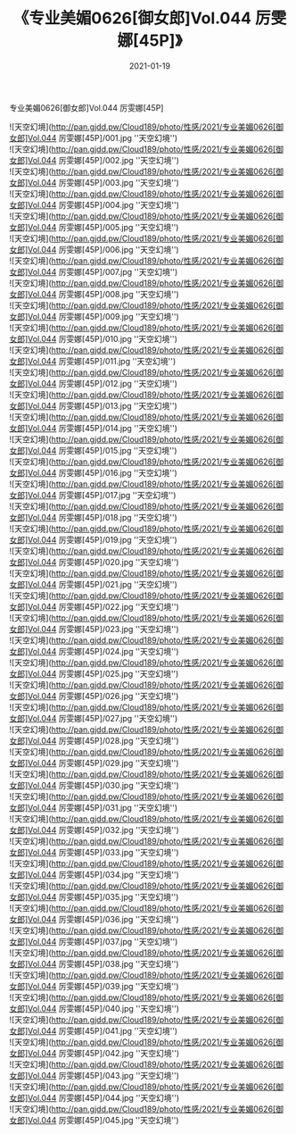 ﻿---
layout: post
title:  《专业美媚0626[御女郎]Vol.044 厉雯娜[45P]》
date:   2021-01-19
img: http://pan.gjdd.pw/Cloud189/photo/性感/2021/专业美媚0626[御女郎]Vol.044 厉雯娜[45P]/000.jpg
categories: [美女, 性感, 泳衣]
---

专业美媚0626[御女郎]Vol.044 厉雯娜[45P]



![天空幻境](http://pan.gjdd.pw/Cloud189/photo/性感/2021/专业美媚0626[御女郎]Vol.044 厉雯娜[45P]/001.jpg ''天空幻境'') <br>
![天空幻境](http://pan.gjdd.pw/Cloud189/photo/性感/2021/专业美媚0626[御女郎]Vol.044 厉雯娜[45P]/002.jpg ''天空幻境'') <br>
![天空幻境](http://pan.gjdd.pw/Cloud189/photo/性感/2021/专业美媚0626[御女郎]Vol.044 厉雯娜[45P]/003.jpg ''天空幻境'') <br>
![天空幻境](http://pan.gjdd.pw/Cloud189/photo/性感/2021/专业美媚0626[御女郎]Vol.044 厉雯娜[45P]/004.jpg ''天空幻境'') <br>
![天空幻境](http://pan.gjdd.pw/Cloud189/photo/性感/2021/专业美媚0626[御女郎]Vol.044 厉雯娜[45P]/005.jpg ''天空幻境'') <br>
![天空幻境](http://pan.gjdd.pw/Cloud189/photo/性感/2021/专业美媚0626[御女郎]Vol.044 厉雯娜[45P]/006.jpg ''天空幻境'') <br>
![天空幻境](http://pan.gjdd.pw/Cloud189/photo/性感/2021/专业美媚0626[御女郎]Vol.044 厉雯娜[45P]/007.jpg ''天空幻境'') <br>
![天空幻境](http://pan.gjdd.pw/Cloud189/photo/性感/2021/专业美媚0626[御女郎]Vol.044 厉雯娜[45P]/008.jpg ''天空幻境'') <br>
![天空幻境](http://pan.gjdd.pw/Cloud189/photo/性感/2021/专业美媚0626[御女郎]Vol.044 厉雯娜[45P]/009.jpg ''天空幻境'') <br>
![天空幻境](http://pan.gjdd.pw/Cloud189/photo/性感/2021/专业美媚0626[御女郎]Vol.044 厉雯娜[45P]/010.jpg ''天空幻境'') <br>
![天空幻境](http://pan.gjdd.pw/Cloud189/photo/性感/2021/专业美媚0626[御女郎]Vol.044 厉雯娜[45P]/011.jpg ''天空幻境'') <br>
![天空幻境](http://pan.gjdd.pw/Cloud189/photo/性感/2021/专业美媚0626[御女郎]Vol.044 厉雯娜[45P]/012.jpg ''天空幻境'') <br>
![天空幻境](http://pan.gjdd.pw/Cloud189/photo/性感/2021/专业美媚0626[御女郎]Vol.044 厉雯娜[45P]/013.jpg ''天空幻境'') <br>
![天空幻境](http://pan.gjdd.pw/Cloud189/photo/性感/2021/专业美媚0626[御女郎]Vol.044 厉雯娜[45P]/014.jpg ''天空幻境'') <br>
![天空幻境](http://pan.gjdd.pw/Cloud189/photo/性感/2021/专业美媚0626[御女郎]Vol.044 厉雯娜[45P]/015.jpg ''天空幻境'') <br>
![天空幻境](http://pan.gjdd.pw/Cloud189/photo/性感/2021/专业美媚0626[御女郎]Vol.044 厉雯娜[45P]/016.jpg ''天空幻境'') <br>
![天空幻境](http://pan.gjdd.pw/Cloud189/photo/性感/2021/专业美媚0626[御女郎]Vol.044 厉雯娜[45P]/017.jpg ''天空幻境'') <br>
![天空幻境](http://pan.gjdd.pw/Cloud189/photo/性感/2021/专业美媚0626[御女郎]Vol.044 厉雯娜[45P]/018.jpg ''天空幻境'') <br>
![天空幻境](http://pan.gjdd.pw/Cloud189/photo/性感/2021/专业美媚0626[御女郎]Vol.044 厉雯娜[45P]/019.jpg ''天空幻境'') <br>
![天空幻境](http://pan.gjdd.pw/Cloud189/photo/性感/2021/专业美媚0626[御女郎]Vol.044 厉雯娜[45P]/020.jpg ''天空幻境'') <br>
![天空幻境](http://pan.gjdd.pw/Cloud189/photo/性感/2021/专业美媚0626[御女郎]Vol.044 厉雯娜[45P]/021.jpg ''天空幻境'') <br>
![天空幻境](http://pan.gjdd.pw/Cloud189/photo/性感/2021/专业美媚0626[御女郎]Vol.044 厉雯娜[45P]/022.jpg ''天空幻境'') <br>
![天空幻境](http://pan.gjdd.pw/Cloud189/photo/性感/2021/专业美媚0626[御女郎]Vol.044 厉雯娜[45P]/023.jpg ''天空幻境'') <br>
![天空幻境](http://pan.gjdd.pw/Cloud189/photo/性感/2021/专业美媚0626[御女郎]Vol.044 厉雯娜[45P]/024.jpg ''天空幻境'') <br>
![天空幻境](http://pan.gjdd.pw/Cloud189/photo/性感/2021/专业美媚0626[御女郎]Vol.044 厉雯娜[45P]/025.jpg ''天空幻境'') <br>
![天空幻境](http://pan.gjdd.pw/Cloud189/photo/性感/2021/专业美媚0626[御女郎]Vol.044 厉雯娜[45P]/026.jpg ''天空幻境'') <br>
![天空幻境](http://pan.gjdd.pw/Cloud189/photo/性感/2021/专业美媚0626[御女郎]Vol.044 厉雯娜[45P]/027.jpg ''天空幻境'') <br>
![天空幻境](http://pan.gjdd.pw/Cloud189/photo/性感/2021/专业美媚0626[御女郎]Vol.044 厉雯娜[45P]/028.jpg ''天空幻境'') <br>
![天空幻境](http://pan.gjdd.pw/Cloud189/photo/性感/2021/专业美媚0626[御女郎]Vol.044 厉雯娜[45P]/029.jpg ''天空幻境'') <br>
![天空幻境](http://pan.gjdd.pw/Cloud189/photo/性感/2021/专业美媚0626[御女郎]Vol.044 厉雯娜[45P]/030.jpg ''天空幻境'') <br>
![天空幻境](http://pan.gjdd.pw/Cloud189/photo/性感/2021/专业美媚0626[御女郎]Vol.044 厉雯娜[45P]/031.jpg ''天空幻境'') <br>
![天空幻境](http://pan.gjdd.pw/Cloud189/photo/性感/2021/专业美媚0626[御女郎]Vol.044 厉雯娜[45P]/032.jpg ''天空幻境'') <br>
![天空幻境](http://pan.gjdd.pw/Cloud189/photo/性感/2021/专业美媚0626[御女郎]Vol.044 厉雯娜[45P]/033.jpg ''天空幻境'') <br>
![天空幻境](http://pan.gjdd.pw/Cloud189/photo/性感/2021/专业美媚0626[御女郎]Vol.044 厉雯娜[45P]/034.jpg ''天空幻境'') <br>
![天空幻境](http://pan.gjdd.pw/Cloud189/photo/性感/2021/专业美媚0626[御女郎]Vol.044 厉雯娜[45P]/035.jpg ''天空幻境'') <br>
![天空幻境](http://pan.gjdd.pw/Cloud189/photo/性感/2021/专业美媚0626[御女郎]Vol.044 厉雯娜[45P]/036.jpg ''天空幻境'') <br>
![天空幻境](http://pan.gjdd.pw/Cloud189/photo/性感/2021/专业美媚0626[御女郎]Vol.044 厉雯娜[45P]/037.jpg ''天空幻境'') <br>
![天空幻境](http://pan.gjdd.pw/Cloud189/photo/性感/2021/专业美媚0626[御女郎]Vol.044 厉雯娜[45P]/038.jpg ''天空幻境'') <br>
![天空幻境](http://pan.gjdd.pw/Cloud189/photo/性感/2021/专业美媚0626[御女郎]Vol.044 厉雯娜[45P]/039.jpg ''天空幻境'') <br>
![天空幻境](http://pan.gjdd.pw/Cloud189/photo/性感/2021/专业美媚0626[御女郎]Vol.044 厉雯娜[45P]/040.jpg ''天空幻境'') <br>
![天空幻境](http://pan.gjdd.pw/Cloud189/photo/性感/2021/专业美媚0626[御女郎]Vol.044 厉雯娜[45P]/041.jpg ''天空幻境'') <br>
![天空幻境](http://pan.gjdd.pw/Cloud189/photo/性感/2021/专业美媚0626[御女郎]Vol.044 厉雯娜[45P]/042.jpg ''天空幻境'') <br>
![天空幻境](http://pan.gjdd.pw/Cloud189/photo/性感/2021/专业美媚0626[御女郎]Vol.044 厉雯娜[45P]/043.jpg ''天空幻境'') <br>
![天空幻境](http://pan.gjdd.pw/Cloud189/photo/性感/2021/专业美媚0626[御女郎]Vol.044 厉雯娜[45P]/044.jpg ''天空幻境'') <br>
![天空幻境](http://pan.gjdd.pw/Cloud189/photo/性感/2021/专业美媚0626[御女郎]Vol.044 厉雯娜[45P]/045.jpg ''天空幻境'') <br>